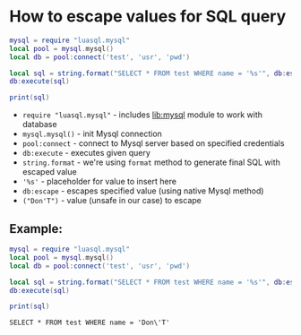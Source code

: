 # How to escape values for SQL query

```lua
mysql = require "luasql.mysql"
local pool = mysql.mysql()
local db = pool:connect('test', 'usr', 'pwd')

local sql = string.format("SELECT * FROM test WHERE name = '%s'", db:escape("Don'T"))
db:execute(sql)

print(sql)
```

- `require "luasql.mysql"` - includes [lib:mysql](https://onelinerhub.com/lua-mysql/how-to-install-mysql-lib) module to work with database
- `mysql.mysql()` - init Mysql connection
- `pool:connect` - connect to Mysql server based on specified credentials
- `db:execute` - executes given query
- `string.format` - we're using `format` method to generate final SQL with escaped value
- `'%s'` - placeholder for value to insert here
- `db:escape` - escapes specified value (using native Mysql method)
- `("Don'T")` - value (unsafe in our case) to escape

## Example: 
```lua
mysql = require "luasql.mysql"
local pool = mysql.mysql()
local db = pool:connect('test', 'usr', 'pwd')

local sql = string.format("SELECT * FROM test WHERE name = '%s'", db:escape("Don'T"))
db:execute(sql)

print(sql)
```
```
SELECT * FROM test WHERE name = 'Don\'T'

```

